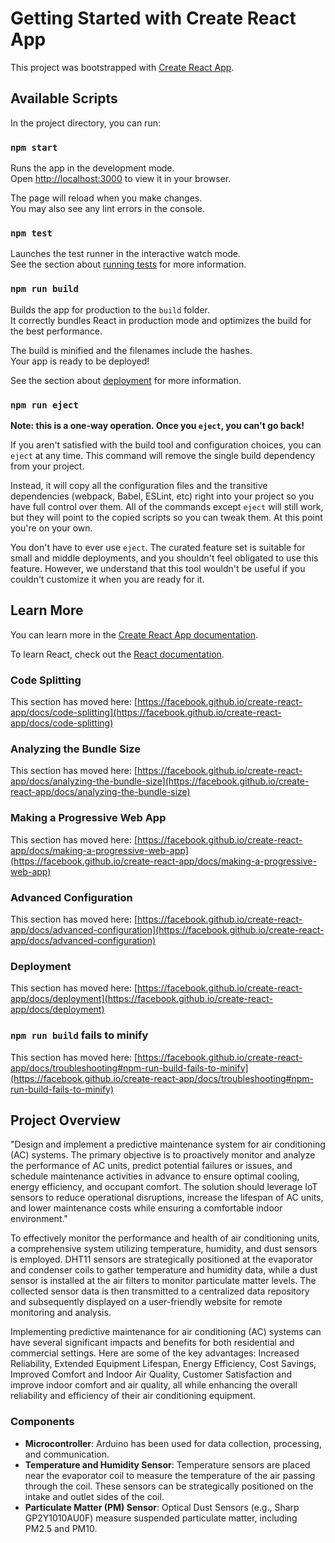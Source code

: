 # Getting Started with Create React App

This project was bootstrapped with [Create React App](https://github.com/facebook/create-react-app).

## Available Scripts

In the project directory, you can run:

### `npm start`

Runs the app in the development mode.\
Open [http://localhost:3000](http://localhost:3000) to view it in your browser.

The page will reload when you make changes.\
You may also see any lint errors in the console.

### `npm test`

Launches the test runner in the interactive watch mode.\
See the section about [running tests](https://facebook.github.io/create-react-app/docs/running-tests) for more information.

### `npm run build`

Builds the app for production to the `build` folder.\
It correctly bundles React in production mode and optimizes the build for the best performance.

The build is minified and the filenames include the hashes.\
Your app is ready to be deployed!

See the section about [deployment](https://facebook.github.io/create-react-app/docs/deployment) for more information.

### `npm run eject`

**Note: this is a one-way operation. Once you `eject`, you can't go back!**

If you aren't satisfied with the build tool and configuration choices, you can `eject` at any time. This command will remove the single build dependency from your project.

Instead, it will copy all the configuration files and the transitive dependencies (webpack, Babel, ESLint, etc) right into your project so you have full control over them. All of the commands except `eject` will still work, but they will point to the copied scripts so you can tweak them. At this point you're on your own.

You don't have to ever use `eject`. The curated feature set is suitable for small and middle deployments, and you shouldn't feel obligated to use this feature. However, we understand that this tool wouldn't be useful if you couldn't customize it when you are ready for it.

## Learn More

You can learn more in the [Create React App documentation](https://facebook.github.io/create-react-app/docs/getting-started).

To learn React, check out the [React documentation](https://reactjs.org/).

### Code Splitting

This section has moved here: [https://facebook.github.io/create-react-app/docs/code-splitting](https://facebook.github.io/create-react-app/docs/code-splitting)

### Analyzing the Bundle Size

This section has moved here: [https://facebook.github.io/create-react-app/docs/analyzing-the-bundle-size](https://facebook.github.io/create-react-app/docs/analyzing-the-bundle-size)

### Making a Progressive Web App

This section has moved here: [https://facebook.github.io/create-react-app/docs/making-a-progressive-web-app](https://facebook.github.io/create-react-app/docs/making-a-progressive-web-app)

### Advanced Configuration

This section has moved here: [https://facebook.github.io/create-react-app/docs/advanced-configuration](https://facebook.github.io/create-react-app/docs/advanced-configuration)

### Deployment

This section has moved here: [https://facebook.github.io/create-react-app/docs/deployment](https://facebook.github.io/create-react-app/docs/deployment)

### `npm run build` fails to minify

This section has moved here: [https://facebook.github.io/create-react-app/docs/troubleshooting#npm-run-build-fails-to-minify](https://facebook.github.io/create-react-app/docs/troubleshooting#npm-run-build-fails-to-minify)

## Project Overview

"Design and implement a predictive maintenance system for air conditioning (AC) systems. The primary objective is to proactively monitor and analyze the performance of AC units, predict potential failures or issues, and schedule maintenance activities in advance to ensure optimal cooling, energy efficiency, and occupant comfort. The solution should leverage IoT sensors to reduce operational disruptions, increase the lifespan of AC units, and lower maintenance costs while ensuring a comfortable indoor environment."

To effectively monitor the performance and health of air conditioning units, a comprehensive system utilizing temperature, humidity, and dust sensors is employed. DHT11 sensors are strategically positioned at the evaporator and condenser coils to gather temperature and humidity data, while a dust sensor is installed at the air filters to monitor particulate matter levels. The collected sensor data is then transmitted to a centralized data repository and subsequently displayed on a user-friendly website for remote monitoring and analysis.

Implementing predictive maintenance for air conditioning (AC) systems can have several significant impacts and benefits for both residential and commercial settings. Here are some of the key advantages: Increased Reliability, Extended Equipment Lifespan, Energy Efficiency, Cost Savings, Improved Comfort and Indoor Air Quality, Customer Satisfaction and improve indoor comfort and air quality, all while enhancing the overall reliability and efficiency of their air conditioning equipment.

### Components

- **Microcontroller**: Arduino has been used for data collection, processing, and communication.
- **Temperature and Humidity Sensor**: Temperature sensors are placed near the evaporator coil to measure the temperature of the air passing through the coil. These sensors can be strategically positioned on the intake and outlet sides of the coil.
- **Particulate Matter (PM) Sensor**: Optical Dust Sensors (e.g., Sharp GP2Y1010AU0F) measure suspended particulate matter, including PM2.5 and PM10.
